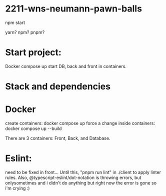 # 2211-wns-neumann-pawn-balls

npm start

yarn? npm? pnpm?

# Start project:

Docker compose up
  start DB, back and front in containers.

# Stack and dependencies


# Docker

create containers: docker compose up
force a change inside containers: docker compose up --build

There are 3 containers: Front, Back, and Database.

# Eslint:
need to be fixed in front... Until this, "pnpm run lint" in ./client to apply linter rules.
Also, @typescript-eslint/dot-notation is throwing errors, but onlysometimes and i didn't do anything but right now the error is gone so i'm crying :)